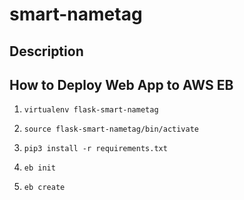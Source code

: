 # smart-nametag

## Description

## How to Deploy Web App to AWS EB

1. `virtualenv flask-smart-nametag`

2. `source flask-smart-nametag/bin/activate`

3. `pip3 install -r requirements.txt`

4. `eb init`

5. `eb create`